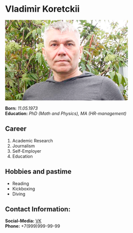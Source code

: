 # Vladimir Koretckii

![my photo](/Pics/oX8CCJvoS3o.png)

**Born:** *11.05.1973*  
**Education:** *PhD (Math and Physics), MA (HR-management)*

## Career
1. Academic Research
2. Journalism
3. Self-Employer
4. Education

## Hobbies and pastime
* Reading
* Kickboxing
* Diving
  
## Contact Information:
**Social-Media:** [VK](https://vk.com/id390404741)  
**Phone:** +7(999)999-99-99
